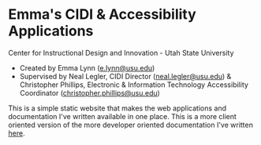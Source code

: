 # Emma's CIDI & Accessibility Applications
Center for Instructional Design and Innovation - Utah State University
* Created by Emma Lynn (e.lynn@usu.edu)
* Supervised by Neal Legler, CIDI Director (neal.legler@usu.edu) & Christopher Phillips, Electronic & Information Technology Accessibility Coordinator (christopher.phillips@usu.edu)

This is a simple static website that makes the web applications and documentation I've written available in one place.
This is a more client oriented version of the more developer oriented documentation I've written [here](https://github.com/emmalynnnn/cidi-docs).